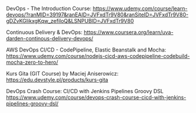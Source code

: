 DevOps - The Introduction Course:
  https://www.udemy.com/course/learn-devops/?ranMID=39197&ranEAID=JVFxdTr9V80&ranSiteID=JVFxdTr9V80-gDZvKGIikxgKqw_zefiloQ&LSNPUBID=JVFxdTr9V80
  
Continuous Delivery & DevOps:
  https://www.coursera.org/learn/uva-darden-continous-delivery-devops/
  
AWS DevOps CI/CD - CodePipeline, Elastic Beanstalk and Mocha:
  https://www.udemy.com/course/nodejs-cicd-aws-codepipeline-codebuild-mocha-zero-to-hero/
  
Kurs Gita (GIT Course) by Maciej Aniserowicz:
  https://edu.devstyle.pl/products/kurs-gita
  
DevOps Crash Course: CI/CD with Jenkins Pipelines Groovy DSL
  https://www.udemy.com/course/devops-crash-course-cicd-with-jenkins-pipelines-groovy-dsl/
